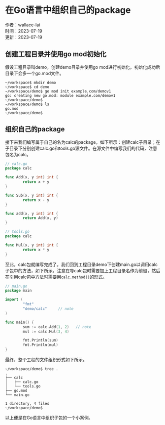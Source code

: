 # 在Go语言中组织自己的package

作者：wallace-lai</br>
时间：2023-07-19</br>
更新：2023-07-19</br>

## 创建工程目录并使用go mod初始化
假设工程目录叫demo，创建demo目录并使用go mod进行初始化。初始化成功后目录下会多一个go.mod文件。

```shell
~/workspace$ mkdir demo
~/workspace$ cd demo
~/workspace/demo$ go mod init example.com/demov1
go: creating new go.mod: module example.com/demov1
~/workspace/demo$ 
~/workspace/demo$ ls
go.mod
~/workspace/demo$ 
```

## 组织自己的package
接下来我们编写属于自己的名为calc的package，如下所示：创建calc子目录；在子目录下分别创建calc.go和tools.go源文件。在源文件中编写我们的代码，注意包名为calc。

```go
// calc.go
package calc

func Add(x, y int) int {
        return x + y
}

func Sub(x, y int) int {
        return x - y
}

func add(x, y int) int {
        return Add(x, y)
}
```

```go
// tools.go
package calc

func Mul(x, y int) int {
        return x * y
}
```

至此，calc包就编写完成了。我们回到工程目录demo下创建main.go以调用calc子包中的方法，如下所示。注意在导calc包时需要加上工程目录名作为前缀，然后在引用calc包中方法时需要用`calc.method()`的形式。
```go
// main.go
package main

import (
        "fmt"
        "demo/calc"     // note
)

func main() {
        sum := calc.Add(1, 2)   // note
        mul := calc.Mul(3, 4)

        fmt.Println(sum)
        fmt.Println(mul)
}
```

最终，整个工程的文件组织形式如下所示。

```shell
~/workspace/demo$ tree .
.
├── calc
│   ├── calc.go
│   └── tools.go
├── go.mod
└── main.go

1 directory, 4 files
~/workspace/demo$ 
```

以上便是在Go语言中组织子包的一个小案例。